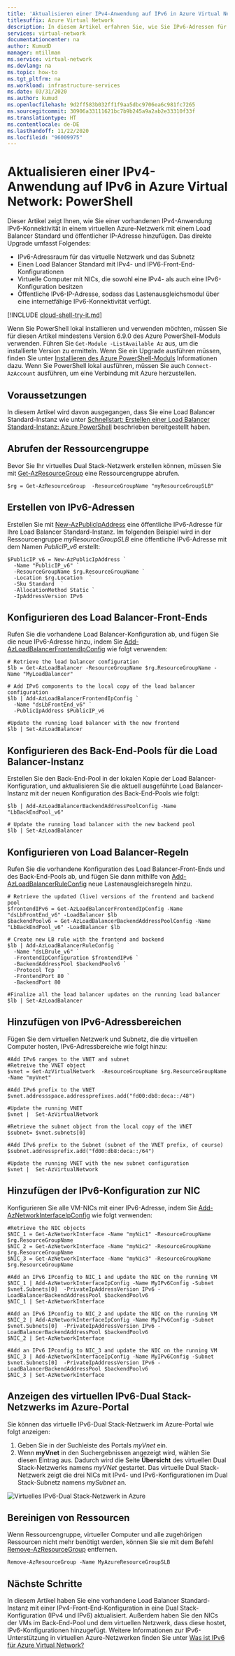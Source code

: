 ```yaml
---
title: 'Aktualisieren einer IPv4-Anwendung auf IPv6 in Azure Virtual Network: PowerShell'
titlesuffix: Azure Virtual Network
description: In diesem Artikel erfahren Sie, wie Sie IPv6-Adressen für eine vorhandene Anwendung in Azure Virtual Network mit Azure PowerShell bereitstellen.
services: virtual-network
documentationcenter: na
author: KumudD
manager: mtillman
ms.service: virtual-network
ms.devlang: na
ms.topic: how-to
ms.tgt_pltfrm: na
ms.workload: infrastructure-services
ms.date: 03/31/2020
ms.author: kumud
ms.openlocfilehash: 9d2ff583b032ff1f9aa5dbc9706ea6c981fc7265
ms.sourcegitcommit: 30906a33111621bc7b9b245a9a2ab2e33310f33f
ms.translationtype: HT
ms.contentlocale: de-DE
ms.lasthandoff: 11/22/2020
ms.locfileid: "96009975"
---
```

# <a name="upgrade-an-ipv4-application-to-ipv6-in-azure-virtual-network---powershell"></a>Aktualisieren einer IPv4-Anwendung auf IPv6 in Azure Virtual Network: PowerShell

Dieser Artikel zeigt Ihnen, wie Sie einer vorhandenen IPv4-Anwendung IPv6-Konnektivität in einem virtuellen Azure-Netzwerk mit einem Load Balancer Standard und öffentlicher IP-Adresse hinzufügen. Das direkte Upgrade umfasst Folgendes:
- IPv6-Adressraum für das virtuelle Netzwerk und das Subnetz
- Einen Load Balancer Standard mit IPv4- und IPV6-Front-End-Konfigurationen
- Virtuelle Computer mit NICs, die sowohl eine IPv4- als auch eine IPv6-Konfiguration besitzen
- Öffentliche IPv6-IP-Adresse, sodass das Lastenausgleichsmodul über eine internetfähige IPv6-Konnektivität verfügt.

[!INCLUDE [cloud-shell-try-it.md](../../includes/cloud-shell-try-it.md)]

Wenn Sie PowerShell lokal installieren und verwenden möchten, müssen Sie für diesen Artikel mindestens Version 6.9.0 des Azure PowerShell-Moduls verwenden. Führen Sie `Get-Module -ListAvailable Az` aus, um die installierte Version zu ermitteln. Wenn Sie ein Upgrade ausführen müssen, finden Sie unter [Installieren des Azure PowerShell-Moduls](/powershell/azure/install-Az-ps) Informationen dazu. Wenn Sie PowerShell lokal ausführen, müssen Sie auch `Connect-AzAccount` ausführen, um eine Verbindung mit Azure herzustellen.

## <a name="prerequisites"></a>Voraussetzungen

In diesem Artikel wird davon ausgegangen, dass Sie eine Load Balancer Standard-Instanz wie unter [Schnellstart: Erstellen einer Load Balancer Standard-Instanz: Azure PowerShell](../load-balancer/quickstart-load-balancer-standard-public-powershell.md) beschrieben bereitgestellt haben.

## <a name="retrieve-the-resource-group"></a>Abrufen der Ressourcengruppe

Bevor Sie Ihr virtuelles Dual Stack-Netzwerk erstellen können, müssen Sie mit [Get-AzResourceGroup](/powershell/module/az.resources/get-azresourcegroup) eine Ressourcengruppe abrufen.

```azurepowershell-interactive
$rg = Get-AzResourceGroup  -ResourceGroupName "myResourceGroupSLB"
```

## <a name="create-an-ipv6-ip-addresses"></a>Erstellen von IPv6-Adressen

Erstellen Sie mit [New-AzPublicIpAddress](/powershell/module/az.network/new-azpublicipaddress) eine öffentliche IPv6-Adresse für Ihre Load Balancer Standard-Instanz. Im folgenden Beispiel wird in der Ressourcengruppe *myResourceGroupSLB* eine öffentliche IPv6-Adresse mit dem Namen *PublicIP_v6* erstellt:

```azurepowershell-interactive  
$PublicIP_v6 = New-AzPublicIpAddress `
  -Name "PublicIP_v6" `
  -ResourceGroupName $rg.ResourceGroupName `
  -Location $rg.Location  `
  -Sku Standard  `
  -AllocationMethod Static `
  -IpAddressVersion IPv6
```

## <a name="configure-load-balancer-frontend"></a>Konfigurieren des Load Balancer-Front-Ends

Rufen Sie die vorhandene Load Balancer-Konfiguration ab, und fügen Sie die neue IPv6-Adresse hinzu, indem Sie [Add-AzLoadBalancerFrontendIpConfig](/powershell/module/az.network/Add-AzLoadBalancerFrontendIpConfig) wie folgt verwenden:

```azurepowershell-interactive
# Retrieve the load balancer configuration
$lb = Get-AzLoadBalancer -ResourceGroupName $rg.ResourceGroupName -Name "MyLoadBalancer"

# Add IPv6 components to the local copy of the load balancer configuration
$lb | Add-AzLoadBalancerFrontendIpConfig `
  -Name "dsLbFrontEnd_v6" `
  -PublicIpAddress $PublicIP_v6

#Update the running load balancer with the new frontend
$lb | Set-AzLoadBalancer
```

## <a name="configure-load-balancer-backend-pool"></a>Konfigurieren des Back-End-Pools für die Load Balancer-Instanz

Erstellen Sie den Back-End-Pool in der lokalen Kopie der Load Balancer-Konfiguration, und aktualisieren Sie die aktuell ausgeführte Load Balancer-Instanz mit der neuen Konfiguration des Back-End-Pools wie folgt:

```azurepowershell-interactive
$lb | Add-AzLoadBalancerBackendAddressPoolConfig -Name "LbBackEndPool_v6"

# Update the running load balancer with the new backend pool
$lb | Set-AzLoadBalancer
```

## <a name="configure-load-balancer-rules"></a>Konfigurieren von Load Balancer-Regeln
Rufen Sie die vorhandene Konfiguration des Load Balancer-Front-Ends und des Back-End-Pools ab, und fügen Sie dann mithilfe von [Add-AzLoadBalancerRuleConfig](/powershell/module/az.network/Add-AzLoadBalancerRuleConfig) neue Lastenausgleichsregeln hinzu.

```azurepowershell-interactive
# Retrieve the updated (live) versions of the frontend and backend pool
$frontendIPv6 = Get-AzLoadBalancerFrontendIpConfig -Name "dsLbFrontEnd_v6" -LoadBalancer $lb
$backendPoolv6 = Get-AzLoadBalancerBackendAddressPoolConfig -Name "LbBackEndPool_v6" -LoadBalancer $lb

# Create new LB rule with the frontend and backend
$lb | Add-AzLoadBalancerRuleConfig `
  -Name "dsLBrule_v6" `
  -FrontendIpConfiguration $frontendIPv6 `
  -BackendAddressPool $backendPoolv6 `
  -Protocol Tcp `
  -FrontendPort 80 `
  -BackendPort 80

#Finalize all the load balancer updates on the running load balancer
$lb | Set-AzLoadBalancer
```
## <a name="add-ipv6-address-ranges"></a>Hinzufügen von IPv6-Adressbereichen

Fügen Sie dem virtuellen Netzwerk und Subnetz, die die virtuellen Computer hosten, IPv6-Adressbereiche wie folgt hinzu:

```azurepowershell-interactive
#Add IPv6 ranges to the VNET and subnet
#Retreive the VNET object
$vnet = Get-AzVirtualNetwork  -ResourceGroupName $rg.ResourceGroupName -Name "myVnet" 

#Add IPv6 prefix to the VNET
$vnet.addressspace.addressprefixes.add("fd00:db8:deca::/48")

#Update the running VNET
$vnet |  Set-AzVirtualNetwork

#Retrieve the subnet object from the local copy of the VNET
$subnet= $vnet.subnets[0]

#Add IPv6 prefix to the Subnet (subnet of the VNET prefix, of course)
$subnet.addressprefix.add("fd00:db8:deca::/64")

#Update the running VNET with the new subnet configuration
$vnet |  Set-AzVirtualNetwork
```

## <a name="add-ipv6-configuration-to-nic"></a>Hinzufügen der IPv6-Konfiguration zur NIC

Konfigurieren Sie alle VM-NICs mit einer IPv6-Adresse, indem Sie [Add-AzNetworkInterfaceIpConfig](/powershell/module/az.network/Add-AzNetworkInterfaceIpConfig) wie folgt verwenden:

```azurepowershell-interactive
#Retrieve the NIC objects
$NIC_1 = Get-AzNetworkInterface -Name "myNic1" -ResourceGroupName $rg.ResourceGroupName
$NIC_2 = Get-AzNetworkInterface -Name "myNic2" -ResourceGroupName $rg.ResourceGroupName
$NIC_3 = Get-AzNetworkInterface -Name "myNic3" -ResourceGroupName $rg.ResourceGroupName

#Add an IPv6 IPconfig to NIC_1 and update the NIC on the running VM
$NIC_1 | Add-AzNetworkInterfaceIpConfig -Name MyIPv6Config -Subnet $vnet.Subnets[0]  -PrivateIpAddressVersion IPv6 -LoadBalancerBackendAddressPool $backendPoolv6 
$NIC_1 | Set-AzNetworkInterface

#Add an IPv6 IPconfig to NIC_2 and update the NIC on the running VM
$NIC_2 | Add-AzNetworkInterfaceIpConfig -Name MyIPv6Config -Subnet $vnet.Subnets[0]  -PrivateIpAddressVersion IPv6 -LoadBalancerBackendAddressPool $backendPoolv6 
$NIC_2 | Set-AzNetworkInterface

#Add an IPv6 IPconfig to NIC_3 and update the NIC on the running VM
$NIC_3 | Add-AzNetworkInterfaceIpConfig -Name MyIPv6Config -Subnet $vnet.Subnets[0]  -PrivateIpAddressVersion IPv6 -LoadBalancerBackendAddressPool $backendPoolv6 
$NIC_3 | Set-AzNetworkInterface
```

## <a name="view-ipv6-dual-stack-virtual-network-in-azure-portal"></a>Anzeigen des virtuellen IPv6-Dual Stack-Netzwerks im Azure-Portal

Sie können das virtuelle IPv6-Dual Stack-Netzwerk im Azure-Portal wie folgt anzeigen:
1. Geben Sie in der Suchleiste des Portals *myVnet* ein.
2. Wenn **myVnet** in den Suchergebnissen angezeigt wird, wählen Sie diesen Eintrag aus. Dadurch wird die Seite **Übersicht** des virtuellen Dual Stack-Netzwerks namens *myVNet* gestartet. Das virtuelle Dual Stack-Netzwerk zeigt die drei NICs mit IPv4- und IPv6-Konfigurationen im Dual Stack-Subnetz namens *mySubnet* an.

  ![Virtuelles IPv6-Dual Stack-Netzwerk in Azure](./media/ipv6-add-to-existing-vnet-powershell/ipv6-dual-stack-vnet.png)

## <a name="clean-up-resources"></a>Bereinigen von Ressourcen

Wenn Ressourcengruppe, virtueller Computer und alle zugehörigen Ressourcen nicht mehr benötigt werden, können Sie sie mit dem Befehl [Remove-AzResourceGroup](/powershell/module/az.resources/remove-azresourcegroup) entfernen.

```azurepowershell-interactive
Remove-AzResourceGroup -Name MyAzureResourceGroupSLB
```

## <a name="next-steps"></a>Nächste Schritte

In diesem Artikel haben Sie eine vorhandene Load Balancer Standard-Instanz mit einer IPv4-Front-End-Konfiguration in eine Dual Stack-Konfiguration (IPv4 und IPv6) aktualisiert. Außerdem haben Sie den NICs der VMs im Back-End-Pool und dem virtuellen Netzwerk, dass diese hostet, IPv6-Konfigurationen hinzugefügt. Weitere Informationen zur IPv6-Unterstützung in virtuellen Azure-Netzwerken finden Sie unter [Was ist IPv6 für Azure Virtual Network?](ipv6-overview.md)
